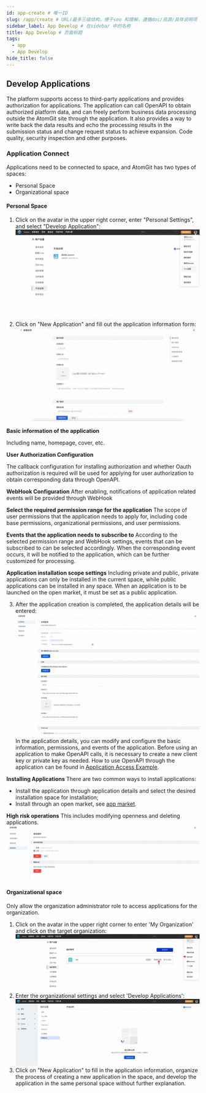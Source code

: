 ```yaml
---
id: app-create # 唯一ID
slug: /app/create # URL(最多三级结构，便于seo 和理解，遵循doc/资源/具体说明项 的原则)
sidebar_label: App Develop # 在sidebar 中的名称
title: App Develop # 页面标题
tags:
  - app
  - App Develop
hide_title: false
---
```


## Develop Applications

The platform supports access to third-party applications and provides authorization for applications. The application can call OpenAPI to obtain authorized platform data, and can freely perform business data processing outside the AtomGit site through the application. It also provides a way to write back the data results and echo the processing results in the submission status and change request status to achieve expansion. Code quality, security inspection and other purposes.

### Application Connect

Applications need to be connected to space, and AtomGit has two types of spaces:

- Personal Space
- Organizational space

#### Personal Space

1. Click on the avatar in the upper right corner, enter "Personal Settings", and select "Develop Application":
![](./img/01.jpg)
2. Click on "New Application" and fill out the application information form:
![](./img/02.jpg)

**Basic information of the application**

Including name, homepage, cover, etc.

**User Authorization Configuration**

The callback configuration for installing authorization and whether Oauth authorization is required will be used for applying for user authorization to obtain corresponding data through OpenAPI.

**WebHook Configuration**
After enabling, notifications of application related events will be provided through WebHook

**Select the required permission range for the application**
The scope of user permissions that the application needs to apply for, including code base permissions, organizational permissions, and user permissions.

**Events that the application needs to subscribe to**
According to the selected permission range and WebHook settings, events that can be subscribed to can be selected accordingly. When the corresponding event occurs, it will be notified to the application, which can be further customized for processing.

**Application installation scope settings**
Including private and public, private applications can only be installed in the current space, while public applications can be installed in any space. When an application is to be launched on the open market, it must be set as a public application.

3. After the application creation is completed, the application details will be entered:
![](./img/03.jpg)
In the application details, you can modify and configure the basic information, permissions, and events of the application.
Before using an application to make OpenAPI calls, it is necessary to create a new client key or private key as needed. How to use OpenAPI through the application can be found in [Application Access Example](demo).

**Installing Applications**
There are two common ways to install applications:

- Install the application through application details and select the desired installation space for installation;
- Install through an open market, see [app market](market).

**High risk operations**
This includes modifying openness and deleting applications.
![](./img/04.jpg)

#### Organizational space

Only allow the organization administrator role to access applications for the organization.

1. Click on the avatar in the upper right corner to enter 'My Organization' and click on the target organization:
![](./img/05.jpg)
2. Enter the organizational settings and select 'Develop Applications':
![](./img/06.jpg)
3. Click on "New Application" to fill in the application information, organize the process of creating a new application in the space, and develop the application in the same personal space without further explanation.
